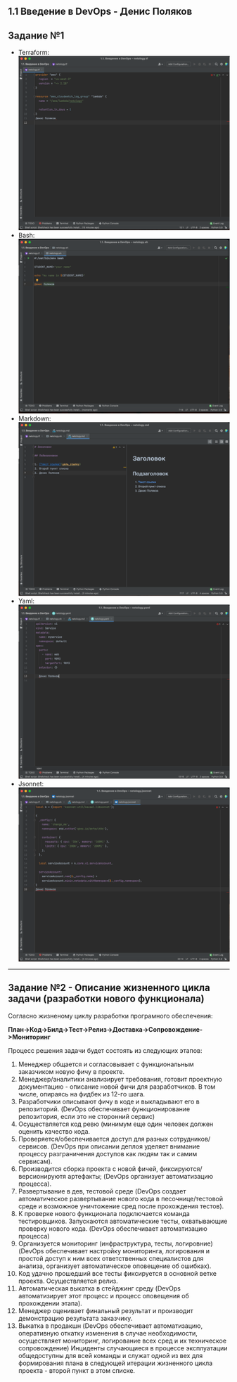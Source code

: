 ## 1.1 Введение в DevOps - Денис Поляков

## Задание №1
- Terraform: ![Терраформ](img/Terraform.png)
- Bash: ![bahs](img/bash.png)
- Markdown: ![markdown](img/markdown.png)
- Yaml: ![Yaml](img/Yaml.png)
- Jsonnet: ![Jsonnet](img/Jsonnet.png)

_ _ _
## Задание №2 - Описание жизненного цикла задачи (разработки нового функционала)

Согласно жизненому циклу разработки програмного обеспечения:

**План->Код->Билд->Тест->Релиз->Доставка->Сопровождение->Мониторинг**

Процесс решения задачи будет состоять из следующих этапов:
1. Менеджер общается и согласовывает с функциональным заказчиком новую фичу в проекте.
2. Менеджер/аналитики анализирует требования, готовит проектную документацию - описание новой фичи для разработчиков. В том числе, опираясь на фидбек из 12-го шага.
3. Разработчики описывают фичу в коде и выкладывают его в репозиторий. (DevOps обеспечивает функционирование репозитория, если это не сторонний сервис)
4. Осуществляется код ревю (минимум еще один человек должен оценить качество кода. 
5. Проверяется/обеспечивается доступ для разных сотрудников/сервисов. (DevOps при описании деплоя уделяет внимание процессу разграничения доступов как людям так и самим сервисам).
6. Производится сборка проекта с новой фичей, фиксируются/версионируютя артефакты; (DevOps организует автоматизацию процесса).
7. Развертывание в дев, тестовой среде (DevOps создает автоматическое развертывание нового кода в песочнице/тестовой среде и возможное уничтожение сред после прохождения тестов).
8. К проверке нового функционала подключается команда тестировщиков. Запускаются автоматические тесты, охватывающие проверку нового кода. (DevOps обеспечивает автоматизацию процесса)
9. Организуется мониторинг (инфраструктура, тесты, логировние) (DevOps обеспечивает настройку мониторинга, логирования и простой доступ к ним всех ответственных специалистов для анализа, организует автоматическое оповещение об ошибках).
10. Код удачно прошедший все тесты фиксируется в основной ветке проекта. Осуществляется релиз.
11. Автоматическая выкатка в стейджинг среду (DevOps автоматизирует этот процесс и процесс оповещения об прохождении этапа).
12. Менеджер оценивает финальный результат и производит демонстрацию результата заказчику. 
13. Выкатка в продакшн (DevOps обеспечивает автоматизацию, оперативную откатку изменения в случае необходимости, осуществляет мониторинг, логирование всех сред и их техническое сопровождение) Инциденты случающиеся в процессе эксплуатации общедоступны для всей команды и служат одной из вех для формирования плана в следующей итерации жизненного цикла проекта - второй пункт в этом списке.
